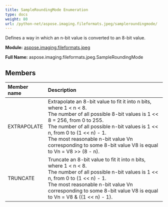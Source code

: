 ```yaml
---
title: SampleRoundingMode Enumeration
type: docs
weight: 80
url: /python-net/aspose.imaging.fileformats.jpeg/sampleroundingmode/
---
```


Defines a way in which an n-bit value is converted to an 8-bit value.

**Module:** [aspose.imaging.fileformats.jpeg](/imaging/python-net/aspose.imaging.fileformats.jpeg/)

**Full Name:** aspose.imaging.fileformats.jpeg.SampleRoundingMode

## **Members**
| **Member name** | **Description** |
| :- | :- |
| EXTRAPOLATE | Extrapolate an 8-bit value to fit it into n bits, where 1 &lt; n &lt; 8.<br/>            The number of all possible 8-bit values is 1 &lt;&lt; 8 = 256, from 0 to 255.<br/>            The number of all possible n-bit values is 1 &lt;&lt; n, from 0 to (1 &lt;&lt; n) - 1.<br/>            The most reasonable n-bit value Vn corresponding to some 8-bit value V8 is equal to Vn = V8 &gt;&gt; (8 - n). |
| TRUNCATE | Truncate an 8-bit value to fit it into n bits, where 1 &lt; n &lt; 8.<br/>            The number of all possible n-bit values is 1 &lt;&lt; n, from 0 to (1 &lt;&lt; n) - 1.<br/>            The most reasonable n-bit value Vn corresponding to some 8-bit value V8 is equal to Vn = V8 &amp; ((1 &lt;&lt; n) - 1). |
